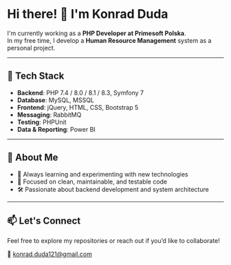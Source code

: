 # Hi there! 👋 I'm Konrad Duda

I'm currently working as a **PHP Developer at Primesoft Polska**.  
In my free time, I develop a **Human Resource Management** system as a personal project.

---

## 🔧 Tech Stack

- **Backend**: PHP 7.4 / 8.0 / 8.1 / 8.3, Symfony 7  
- **Database**: MySQL, MSSQL  
- **Frontend**: jQuery, HTML, CSS, Bootstrap 5
- **Messaging**: RabbitMQ  
- **Testing**: PHPUnit  
- **Data & Reporting**: Power BI

---

## 🚀 About Me

- 🧠 Always learning and experimenting with new technologies  
- 💼 Focused on clean, maintainable, and testable code  
- 🛠️ Passionate about backend development and system architecture

---

## 📫 Let's Connect

Feel free to explore my repositories or reach out if you’d like to collaborate!

📧 konrad.duda121@gmail.com
